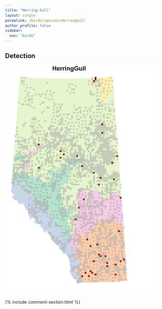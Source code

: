 ```yaml
---
title: "Herring Gull"
layout: single
permalink: /birds/species/HerringGull
author_profile: false
sidebar:
  nav: "birds"
---
```


<h2>Detection</h2>

![](/assets/images/birds/HerringGull/det.jpg)

{% include comment-section.html %}
